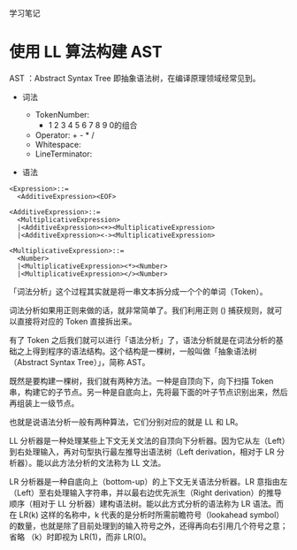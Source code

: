 学习笔记

# 使用 LL 算法构建 AST

AST ：Abstract Syntax Tree 即抽象语法树，在编译原理领域经常见到。

- 词法
  - TokenNumber:
    - 1 2 3 4 5 6 7 8 9 0的组合
  - Operator: + - * /
  - Whitespace:  <SP>
  - LineTerminator: <LF> <CR>

- 语法

```
<Expression>::=
  <AdditiveExpression><EOF>

<AdditiveExpression>::=
  <MultiplicativeExpression>
  |<AdditiveExpression><+><MultiplicativeExpression>
  |<AdditiveExpression><-><MultiplicativeExpression>

<MultiplicativeExpression>::=
  <Number>
  |<MultiplicativeExpression><*><Number>
  |<MultiplicativeExpression></><Number>
```

「词法分析」这个过程其实就是将一串文本拆分成一个个的单词（Token）。

词法分析如果用正则来做的话，就非常简单了。我们利用正则 () 捕获规则，就可以直接将对应的 Token 直接拆出来。

有了 Token 之后我们就可以进行「语法分析」了，语法分析就是在词法分析的基础之上得到程序的语法结构。这个结构是一棵树，一般叫做「抽象语法树（Abstract Syntax Tree）」，简称 AST。

既然是要构建一棵树，我们就有两种方法。一种是自顶向下，向下扫描 Token 串，构建它的子节点。另一种是自底向上，先将最下面的叶子节点识别出来，然后再组装上一级节点。

也就是说语法分析一般有两种算法，它们分别对应的就是 LL 和 LR。

LL 分析器是一种处理某些上下文无关文法的自顶向下分析器。因为它从左（Left）到右处理输入，再对句型执行最左推导出语法树（Left derivation，相对于 LR 分析器）。能以此方法分析的文法称为 LL 文法。

LR 分析器是一种自底向上（bottom-up）的上下文无关语法分析器。LR 意指由左（Left）至右处理输入字符串，并以最右边优先派生（Right derivation）的推导顺序（相对于 LL 分析器）建构语法树。能以此方式分析的语法称为 LR 语法。而在 LR(k) 这样的名称中，k 代表的是分析时所需前瞻符号（lookahead symbol）的数量，也就是除了目前处理到的输入符号之外，还得再向右引用几个符号之意；省略 （k）时即视为 LR(1)，而非 LR(0)。